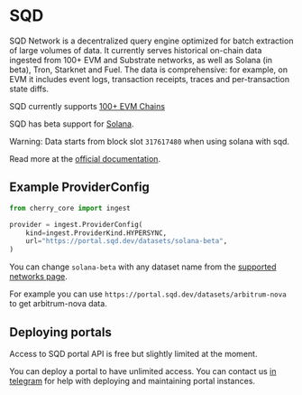 # SQD

SQD Network is a decentralized query engine optimized for batch extraction of large volumes of data. It currently serves historical on-chain data ingested from 100+ EVM and Substrate networks, as well as Solana (in beta), Tron, Starknet and Fuel. The data is comprehensive: for example, on EVM it includes event logs, transaction receipts, traces and per-transaction state diffs.

SQD currently supports [100+ EVM Chains](https://docs.sqd.ai/subsquid-network/reference/networks/)

SQD has beta support for [Solana](https://docs.sqd.ai/solana-indexing/).

Warning: Data starts from block slot `317617480` when using solana with sqd.

Read more at the [official documentation](https://docs.sqd.ai/).


## Example ProviderConfig

```python
from cherry_core import ingest

provider = ingest.ProviderConfig(
    kind=ingest.ProviderKind.HYPERSYNC,
    url="https://portal.sqd.dev/datasets/solana-beta",
)
```

You can change `solana-beta` with any dataset name from the [supported networks page](https://docs.sqd.ai/subsquid-network/reference/networks/).

For example you can use `https://portal.sqd.dev/datasets/arbitrum-nova` to get arbitrum-nova data.

## Deploying portals

Access to SQD portal API is free but slightly limited at the moment.

You can deploy a portal to have unlimited access. You can contact us [in telegram](https://t.me/cherry_etl) for help with deploying and maintaining portal instances. 

